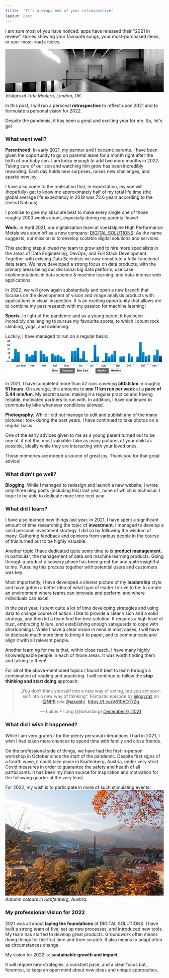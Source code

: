 ```yaml
---
title:  "It's a wrap: end of year retrospective"
layout: post
---
```


I am sure most of you have noticed: apps have released their "2021 in review" stories showing your favourite songs, your most-purchased items, or your most-read articles.

![Visitors at Tate Modern, London, UK](/assets/images/tate-modern.jpg)
*Visitors at Tate Modern, London, UK.*


In this post, I will run a personal **retrospective** to reflect upon 2021 and to formulate a personal vision for 2022.

Despite the pandemic, it has been a great and exciting year for me.
So, let's go!

### What went well?

**Parenthood.** In early 2021, my partner and I became parents.
I have been given the opportunity to go on parental leave for a month right after the birth of our baby son.
I am lucky enough to add two more months in 2022.
Taking care of our son and watching him grow has been incredibly rewarding.
Each day holds new surprises, raises new challenges, and sparks new joy.

I have also come to the realisation that, in expectation, my son will (hopefully) get to know me approximately half of my total life time (the global average life expectancy in 2019 was 72.6 years according to the United Nations).

I promise to give my absolute best to make every single one of those roughly 2000 weeks count, especially during my parental leave!

**Work.** In April 2021, our digitalisation team at voestalpine High Performance Metals was spun off as a new company: [DIGITAL SOLUTIONS](https://www.voestalpine.com/highperformancemetals/en/digitalsolutions/).
As the name suggests, our mission is to develop scalable digital solutions and services.

This exciting step allowed my team to grow and to hire more specialists in the areas of Data Engineering, DevOps, and Full Stack Development.
Together with existing Data Scientists we now constitute a fully-functional data team.
We have developed a strong focus on data products, with the primary areas being our divisional big data platform, use case implementations in data science & machine learning, and data-intense web applications.

In 2022, we will grow again substantially and open a new branch that focuses on the development of vision and image analysis products with applications in visual inspection.
It is an exciting opportunity that allows me to combine my past research with my passion for machine learning!

**Sports.** In light of the pandemic and as a young parent it has been incredibly challenging to pursue my favourite sports, to which I count rock climbing, yoga, and swimming.

Luckily, I have managed to run on a regular basis:
![Activities in 2021](/assets/images/activities-2021.png)

In 2021, I have completed more than 52 runs covering **560.8 km** in roughly **51 hours**.
On average, this amounts to **one 11 km run per week** at a **pace of 5.44 min/km**.
My secret sauce: making it a regular practice and having reliable, motivated partners to run with.
In addition, I have continued to commute by bike whenever conditions allowed.

**Photography.** While I did not manage to edit and publish any of the many pictures I took during the past years, I have continued to take photos on a regular basis.

One of the early advices given to me as a young parent turned out to be one of, if not the, most valuable: take as many pictures of your child as possible, ideally while they are interacting with your loved ones.

Those memories are indeed a source of great joy.
Thank you for that great advice!

### What didn't go well?

**Blogging**. While I managed to redesign and launch a new website, I wrote only three blog posts (including this) last year, none of which is technical.
I hope to be able to dedicate more time next year.

### What did I learn?

I have also learned new things last year.
In 2021, I have spent a significant amount of time researching the topic of **investment**.
I managed to develop a solid personal investment strategy.
I did so by following the wisdom of many.
Gathering feedback and opinions from various people in the course of this turned out to be highly valuable.

Another topic I have dedicated quite some time to is **product management**.
In particular, the management of data and machine learning products.
Going through a product discovery phase has been great fun and quite insightful to me.
Pursuing this process together with potential users and customers was key.

Most importantly, I have developed a clearer picture of my **leadership** style and have gotten a better idea of what type of leader I strive to be: to create an environment where teams can innovate and perform, and where individuals can excel.

In the past year, I spent quite a lot of time developing strategies and using data to change course of action.
I like to provide a clear vision and a solid strategy, and then let a team find the best solution.
It requires a high level of trust, embracing failure, and establishing enough safeguards to cope with shortcomings.
While I have a clear vision in mind in most cases, I will have to dedicate much more time to bring it to paper, and to communicate and align it with all relevant people.

Another learning for me is that, within close reach, I have many highly knowledgeable people in each of those areas.
It was worth finding them and talking to them!

For all of the above-mentioned topics I found it best to learn through a combination of reading and practicing.
I will continue to follow the **stop thinking and start doing**  approach:
<center><blockquote class="twitter-tweet"><p lang="en" dir="ltr">„You don‘t think yourself into a new way of acting, but you act yourself into a new way of thinking“. Fantastic episode by <a href="https://twitter.com/guyraz?ref_src=twsrc%5Etfw">@guyraz</a> on <a href="https://twitter.com/NPR?ref_src=twsrc%5Etfw">@NPR</a> (via <a href="https://twitter.com/jakobh?ref_src=twsrc%5Etfw">@jakobh</a>). <a href="https://t.co/V610AOT7Zg">https://t.co/V610AOT7Zg</a></p>&mdash; Lukas F Lang (@lukaslang) <a href="https://twitter.com/lukaslang/status/1467930899366952966?ref_src=twsrc%5Etfw">December 6, 2021</a></blockquote> <script async src="https://platform.twitter.com/widgets.js" charset="utf-8"></script></center>

### What did I wish it happened?

While I am very grateful for the plenty personal interactions I had in 2021, I wish I had taken more chances to spend time with family and close friends.

On the professional side of things, we have had the first in-person workshop in October since the start of the pandemic.
Despite first signs of a fourth wave, it could take place in Kapfenberg, Austria, under very strict Covid measures in order to guarantee the safety and health of all participants.
It has been my main source for inspiration and  motivation for the following quarter at the very least.

For 2022, my wish is to participate in more of such stimulating events!
![Kapfenberg, Austria](/assets/images/kapfenberg.jpg)  
*Autumn colours in Kapfenberg, Austria.*

### My professional vision for 2022

2021 was all about **laying the foundations** of DIGITAL SOLUTIONS.
I have built a strong team of five, set up new processes, and introduced new tools.
My team has started to develop great products.
Groundwork often means doing things for the first time and from scratch.
It also means to adapt often as circumstances change.

My vision for 2022 is: **sustainable growth and impact**.

It will require new strategies, a constant pace, and a clear focus but, foremost, to keep an open mind about new ideas and unique approaches.
